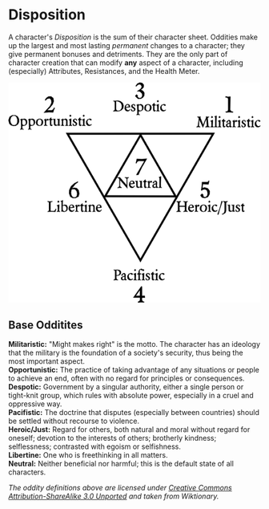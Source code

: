 # Disposition #
A character's *Disposition* is the sum of their character sheet. Oddities make up the largest and most lasting *permanent* changes to a character; they give permanent bonuses and detriments. They are the only part of character creation that can modify **any** aspect of a character, including (especially) Attributes, Resistances, and the Health Meter.

![Disposition Map](images/Base_Oddities.png)

## Base Odditites ##

**Militaristic:** "Might makes right" is the motto. The character has an ideology that the military is the foundation of a society's security, thus being the most important aspect.  
**Opportunistic:** The practice of taking advantage of any situations or people to achieve an end, often with no regard for principles or consequences.  
**Despotic:** Government by a singular authority, either a single person or tight-knit group, which rules with absolute power, especially in a cruel and oppressive way.  
**Pacifistic:** The doctrine that disputes (especially between countries) should be settled without recourse to violence.  
**Heroic/Just:** Regard for others, both natural and moral without regard for oneself; devotion to the interests of others; brotherly kindness; selflessness; contrasted with egoism or selfishness.  
**Libertine:** One who is freethinking in all matters.  
**Neutral:** Neither beneficial nor harmful; this is the default state of all characters.

*The oddity definitions above are licensed under [Creative Commons Attribution-ShareAlike 3.0 Unported](http://creativecommons.org/licenses/by/3.0/) and taken from Wiktionary.*

